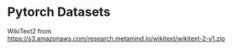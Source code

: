 # Pytorch Datasets

WikiText2 from https://s3.amazonaws.com/research.metamind.io/wikitext/wikitext-2-v1.zip
